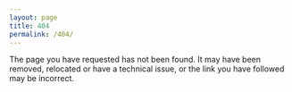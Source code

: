 ```yaml
---
layout: page
title: 404
permalink: /404/
---
```


The page you have requested has not been found. It may have been removed, relocated or have a technical issue, or the link you have followed may be incorrect.
